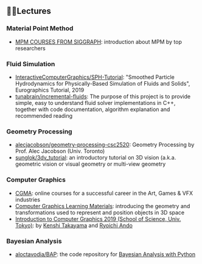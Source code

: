 ## 👩‍🏫Lectures
### Material Point Method
- [MPM COURSES FROM SIGGRAPH](https://www.seas.upenn.edu/~cffjiang/mpmcourse.html): introduction about MPM by top researchers

### Fluid Simulation
- [InteractiveComputerGraphics/SPH-Tutorial](https://github.com/InteractiveComputerGraphics/SPH-Tutorial): "Smoothed Particle Hydrodynamics for Physically-Based Simulation of Fluids and Solids", Eurographics Tutorial, 2019
- [tunabrain/incremental-fluids](https://github.com/tunabrain/incremental-fluids): The purpose of this project is to provide simple, easy to understand fluid solver implementations in C++, together with code documentation, algorithm explanation and recommended reading

### Geometry Processing
- [alecjacobson/geometry-processing-csc2520](https://github.com/alecjacobson/geometry-processing-csc2520): Geometry Processing by Prof. Alec Jacobson (Univ. Toronto)
- [sunglok/3dv_tutorial](https://github.com/sunglok/3dv_tutorial): an introductory tutorial on 3D vision (a.k.a. geometric vision or visual geometry or multi-view geometry

### Computer Graphics
- [CGMA](https://www.cgmasteracademy.com/): online courses for a successful career in the Art, Games & VFX industries
- [Computer Graphics Learning Materials](https://cglearn.codelight.eu/pub/computer-graphics): introducing the geometry and transformations used to represent and position objects in 3D space
- [Introduction to Computer Graphics 2019 (School of Science, Univ. Tokyo)](http://research.nii.ac.jp/~takayama/teaching/utokyo-iscg-2019/): by [Kenshi Takayama](http://research.nii.ac.jp/~takayama/) and [Ryoichi Ando](http://research.nii.ac.jp/~rand/index.html)

### Bayesian Analysis
- [aloctavodia/BAP](https://github.com/aloctavodia/BAP): the code repository for [Bayesian Analysis with Python](https://www.packtpub.com/big-data-and-business-intelligence/bayesian-analysis-python-second-edition)
